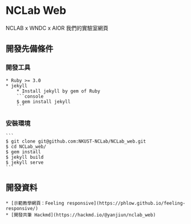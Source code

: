 # NCLab Web 
NCLAB x WNDC x AIOR
我們的實驗室網頁

## 開發先備條件
### 開發工具
    * Ruby >= 3.0
    * jekyll
        * Install jekyll by gem of Ruby
        ```console
        $ gem install jekyll
        ```
### 安裝環境
    ```
    $ git clone git@github.com:NKUST-NCLab/NCLab_web.git
    $ cd NCLab_web/
    $ gem install
    $ jekyll build
    $ jekyll serve
    ```
## 開發資料
    * [示範教學網頁：Feeling responsive](https://phlow.github.io/feeling-responsive/)
    * [開發共筆 Hackmd](https://hackmd.io/@yanjiun/nclab_web)
